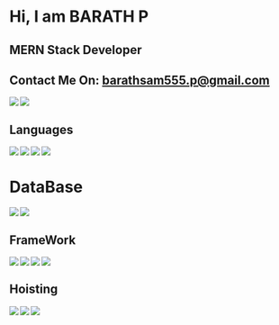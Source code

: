 # Hi, I am BARATH P
## MERN Stack Developer
## Contact Me On: barathsam555.p@gmail.com

<img align="left" src="https://github-readme-stats.vercel.app/api?username=Barathsam&show_icons=true&theme=radical"/>
<img  src="https://github-readme-stats.vercel.app/api/top-langs/?username=Barathsam&layout=compact"/><br>

## Languages
<img align="left" src="https://img.shields.io/badge/javascript-%23323330.svg?style=for-the-badge&logo=javascript&logoColor=%23F7DF1E"/>
<img align="left" src="https://img.shields.io/badge/c-%2300599C.svg?style=for-the-badge&logo=c&logoColor=white"/>
<img align="left" src="https://img.shields.io/badge/html5-%23E34F26.svg?style=for-the-badge&logo=html5&logoColor=white"/>
<img  src="https://img.shields.io/badge/css3-%231572B6.svg?style=for-the-badge&logo=css3&logoColor=white"/>

# DataBase
<img  align="left" src="https://img.shields.io/badge/mysql-%2300f.svg?style=for-the-badge&logo=mysql&logoColor=white"/>
<img   src="https://img.shields.io/badge/MongoDB-%234ea94b.svg?style=for-the-badge&logo=mongodb&logoColor=white"/>

## FrameWork
<img align="left" src="https://img.shields.io/badge/express.js-%23404d59.svg?style=for-the-badge&logo=express&logoColor=%2361DAFB"/>
<img align="left" src="https://img.shields.io/badge/bootstrap-%23563D7C.svg?style=for-the-badge&logo=bootstrap&logoColor=white"/>
<img align="left" src="https://img.shields.io/badge/node.js-6DA55F?style=for-the-badge&logo=node.js&logoColor=white"/>
<img  src="https://img.shields.io/badge/react-%2320232a.svg?style=for-the-badge&logo=react&logoColor=%2361DAFB"/>

## Hoisting
<img align="left" src="https://img.shields.io/badge/heroku-%23430098.svg?style=for-the-badge&logo=heroku&logoColor=white"/>
<img align="left" src="https://img.shields.io/badge/netlify-%23000000.svg?style=for-the-badge&logo=netlify&logoColor=#00C7B7"/>
<img align="left" src="https://img.shields.io/badge/AWS-%23FF9900.svg?style=for-the-badge&logo=amazon-aws&logoColor=white"/>
